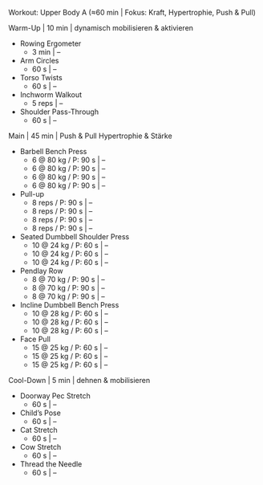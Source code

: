 Workout: Upper Body A (≈60 min | Fokus: Kraft, Hypertrophie, Push & Pull)

Warm-Up | 10 min | dynamisch mobilisieren & aktivieren
- Rowing Ergometer
    - 3 min | –
- Arm Circles
    - 60 s | –
- Torso Twists
    - 60 s | –
- Inchworm Walkout
    - 5 reps | –
- Shoulder Pass-Through
    - 60 s | –

Main | 45 min | Push & Pull Hypertrophie & Stärke
- Barbell Bench Press
    - 6 @ 80 kg / P: 90 s | –
    - 6 @ 80 kg / P: 90 s | –
    - 6 @ 80 kg / P: 90 s | –
    - 6 @ 80 kg / P: 90 s | –
- Pull-up
    - 8 reps / P: 90 s | –
    - 8 reps / P: 90 s | –
    - 8 reps / P: 90 s | –
    - 8 reps / P: 90 s | –
- Seated Dumbbell Shoulder Press
    - 10 @ 24 kg / P: 60 s | –
    - 10 @ 24 kg / P: 60 s | –
    - 10 @ 24 kg / P: 60 s | –
- Pendlay Row
    - 8 @ 70 kg / P: 90 s | –
    - 8 @ 70 kg / P: 90 s | –
    - 8 @ 70 kg / P: 90 s | –
- Incline Dumbbell Bench Press
    - 10 @ 28 kg / P: 60 s | –
    - 10 @ 28 kg / P: 60 s | –
    - 10 @ 28 kg / P: 60 s | –
- Face Pull
    - 15 @ 25 kg / P: 60 s | –
    - 15 @ 25 kg / P: 60 s | –
    - 15 @ 25 kg / P: 60 s | –

Cool-Down | 5 min | dehnen & mobilisieren
- Doorway Pec Stretch
    - 60 s | –
- Child’s Pose
    - 60 s | –
- Cat Stretch
    - 60 s | –
- Cow Stretch
    - 60 s | –
- Thread the Needle
    - 60 s | –